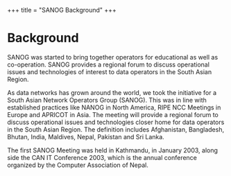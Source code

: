 +++
title = "SANOG Background"
+++

# Background

SANOG was started to bring together operators for educational as well as co-operation. SANOG provides a regional forum to discuss operational issues and technologies of interest to data operators in the South Asian Region.

As data networks has grown around the world, we took the initiative for a South Asian Network Operators Group (SANOG). This was in line with established practices like NANOG in North America, RIPE NCC Meetings in Europe and APRICOT in Asia. The meeting will provide a regional forum to discuss operational issues and technologies closer home for data operators in the South Asian Region. The definition includes Afghanistan, Bangladesh, Bhutan, India, Maldives, Nepal, Pakistan and Sri Lanka.

The first SANOG Meeting was held in Kathmandu, in January 2003, along side the CAN IT Conference 2003, which is the annual conference organized by the Computer Association of Nepal.
